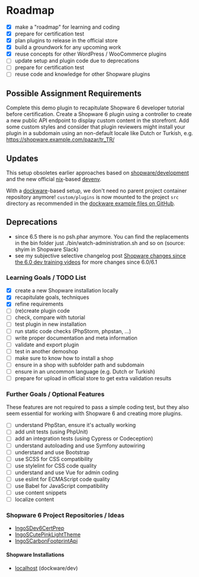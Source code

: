 # Roadmap

* [x] make a "roadmap" for learning and coding
* [x] prepare for certification test
* [x] plan plugins to release in the official store
* [x] build a groundwork for any upcoming work
* [x] reuse concepts for other WordPress / WooCommerce plugins
* [ ] update setup and plugin code due to deprecations
* [ ] prepare for certification test
* [ ] reuse code and knowledge for other Shopware plugins

## Possible Assignment Requirements

Complete this demo plugin to recapitulate Shopware 6 developer tutorial before certification. Create a Shopware 6 plugin using a controller to create a new public API endpoint to display custom content in the storefront. Add some custom styles and consider that plugin reviewers might install your plugin in a subdomain using an non-default locale like Dutch or Turkish, e.g. https://shopware.example.com/pazar/tr_TR/

## Updates

This setup obsoletes earlier approaches based on [shopware/development](https://github.com/shopware/development) and the new official [nix](https://nixos.org)-based [devenv](https://developer.shopware.com/docs/guides/installation/devenv.html).

With a [dockware](https://dockware.io/)-based setup, we don't need no parent project container repository anymore! `custom/plugins` is now mounted to the project `src` directory as recommended in the [dockware example files on GitHub](https://github.com/dockware/examples).

## Deprecations

- since 6.5 there is no psh.phar anymore. You can find the replacements in the bin folder just ./bin/watch-administration.sh and so on (source: shyim in Shopware Slack)
- see my subjective selective changelog post [Shopware changes since the 6.0 dev training videos](https://dev.to/ingosteinke/shopware-changes-since-the-60-dev-training-videos-481o) for more changes since 6.0/6.1

### Learning Goals / TODO List

* [x] create a new Shopware installation locally
* [x] recapitulate goals, techniques
* [x] refine requirements
* [ ] (re)create plugin code
* [ ] check, compare with tutorial
* [ ] test plugin in new installation
* [ ] run static code checks (PhpStorm, phpstan, ...)
* [ ] write proper documentation and meta information
* [ ] validate and export plugin
* [ ] test in another demoshop
* [ ] make sure to know how to install a shop
* [ ] ensure in a shop with subfolder path and subdomain
* [ ] ensure in an uncommon language (e.g. Dutch or Turkish)
* [ ] prepare for upload in official store to get extra validation results

### Further Goals / Optional Features

These features are not required to pass a simple coding test, but they also seem essential for working with Shopware 6 and creating more plugins.  

* [ ] understand PhpStan, ensure it's actually working
* [ ] add unit tests (using PhpUnit)
* [ ] add an integration tests (using Cypress or Codeception)
* [ ] understand autoloading and use Symfony autowiring
* [ ] understand and use Bootstrap
* [ ] use SCSS for CSS compatibility
* [ ] use stylelint for CSS code quality
* [ ] understand and use Vue for admin coding
* [ ] use eslint for ECMAScript code quality
* [ ] use Babel for JavaScript compatibility
* [ ] use content snippets
* [ ] localize content

### Shopware 6 Project Repositories / Ideas

* [IngoSDev6CertPrep](https://github.com/openmindculture/IngoSDev6CertPrep)
* [IngoSCutePinkLightTheme](https://github.com/openmindculture/IngoSCutePinkLightTheme)
* [IngoSCarbonFootprintApi](https://github.com/openmindculture/IngoSCarbonFootprintApi)

#### Shopware Installations

* [localhost](http://localhost/) (dockware/dev)
